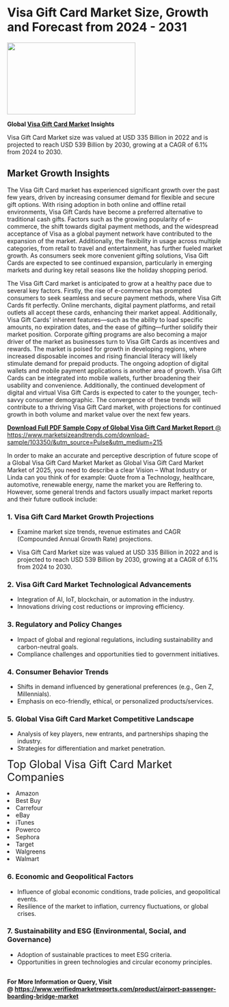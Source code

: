 <H1>Visa Gift Card Market Size, Growth and Forecast from 2024 - 2031</H1><img class="aligncenter size-medium wp-image-584254" src="https://thirdeyenews.in/wp-content/uploads/2024/09/Global-Market-Research-300x168.jpeg" alt="" width="300" height="168" /><p><strong>Global&nbsp;<a href="https://www.marketsizeandtrends.com/download-sample/103350/&amp;utm_source=Pulse&amp;utm_medium=215">Visa Gift Card Market</a> Insights</strong></p><p>Visa Gift Card Market size was valued at USD 335 Billion in 2022 and is projected to reach USD 539 Billion by 2030, growing at a CAGR of 6.1% from 2024 to 2030.</p><p><h2>Market Growth Insights</h2> <p>The Visa Gift Card market has experienced significant growth over the past few years, driven by increasing consumer demand for flexible and secure gift options. With rising adoption in both online and offline retail environments, Visa Gift Cards have become a preferred alternative to traditional cash gifts. Factors such as the growing popularity of e-commerce, the shift towards digital payment methods, and the widespread acceptance of Visa as a global payment network have contributed to the expansion of the market. Additionally, the flexibility in usage across multiple categories, from retail to travel and entertainment, has further fueled market growth. As consumers seek more convenient gifting solutions, Visa Gift Cards are expected to see continued expansion, particularly in emerging markets and during key retail seasons like the holiday shopping period.</p> <p><a href="#"></a></p> <p>The Visa Gift Card market is anticipated to grow at a healthy pace due to several key factors. Firstly, the rise of e-commerce has prompted consumers to seek seamless and secure payment methods, where Visa Gift Cards fit perfectly. Online merchants, digital payment platforms, and retail outlets all accept these cards, enhancing their market appeal. Additionally, Visa Gift Cards' inherent features—such as the ability to load specific amounts, no expiration dates, and the ease of gifting—further solidify their market position. Corporate gifting programs are also becoming a major driver of the market as businesses turn to Visa Gift Cards as incentives and rewards. The market is poised for growth in developing regions, where increased disposable incomes and rising financial literacy will likely stimulate demand for prepaid products. The ongoing adoption of digital wallets and mobile payment applications is another area of growth. Visa Gift Cards can be integrated into mobile wallets, further broadening their usability and convenience. Additionally, the continued development of digital and virtual Visa Gift Cards is expected to cater to the younger, tech-savvy consumer demographic. The convergence of these trends will contribute to a thriving Visa Gift Card market, with projections for continued growth in both volume and market value over the next few years. <p><a href="#"></p><p><span class=""><strong>Download Full PDF Sample Copy of Global Visa Gift Card Market Report</strong> @ <a href="https://www.marketsizeandtrends.com/download-sample/103350/&amp;utm_source=Pulse&amp;utm_medium=215" target="_blank">https://www.marketsizeandtrends.com/download-sample/103350/&amp;utm_source=Pulse&amp;utm_medium=215</a></span></p><p>In order to make an accurate and perceptive description of future scope of a Global&nbsp;Visa Gift Card Market Market as Global&nbsp;Visa Gift Card Market Market of 2025, you need to describe a clear Vision &ndash; What Industry or Linda can you think of for example: Quote from a Technology, healthcare, automotive, renewable energy, name the market you are Reffering to. However, some general trends and factors usually impact market reports and their future outlook include:</p><h3>1.&nbsp;<strong>Visa Gift Card Market Growth Projections</strong></h3><ul><li>Examine market size trends, revenue estimates and CAGR (Compounded Annual Growth Rate) projections.</li><li><p>Visa Gift Card Market size was valued at USD 335 Billion in 2022 and is projected to reach USD 539 Billion by 2030, growing at a CAGR of 6.1% from 2024 to 2030.</p></li></ul><h3>2.&nbsp;<strong>Visa Gift Card Market Technological Advancements</strong></h3><ul><li>Integration of AI, IoT, blockchain, or automation in the industry.</li><li>Innovations driving cost reductions or improving efficiency.</li></ul><h3>3.&nbsp;<strong>Regulatory and Policy Changes</strong></h3><ul><li>Impact of global and regional regulations, including sustainability and carbon-neutral goals.</li><li>Compliance challenges and opportunities tied to government initiatives.</li></ul><h3>4.&nbsp;<strong>Consumer Behavior Trends</strong></h3><ul><li>Shifts in demand influenced by generational preferences (e.g., Gen Z, Millennials).</li><li>Emphasis on eco-friendly, ethical, or personalized products/services.</li></ul><h3>5.&nbsp;<strong>Global Visa Gift Card Market Competitive Landscape</strong></h3><ul><li>Analysis of key players, new entrants, and partnerships shaping the industry.</li><li>Strategies for differentiation and market penetration.</li></ul><p data-pm-slice="1 1 []"><span style="color: inherit; font-family: inherit; font-size: 25px;">Top Global Visa Gift Card Market Companies</span></p><div class="" data-test-id=""><p><li>Amazon</li><li> Best Buy</li><li> Carrefour</li><li> eBay</li><li> iTunes</li><li> Powerco</li><li> Sephora</li><li> Target</li><li> Walgreens</li><li> Walmart</li></p></div><h3>6.&nbsp;<strong>Economic and Geopolitical Factors</strong></h3><ul><li>Influence of global economic conditions, trade policies, and geopolitical events.</li><li>Resilience of the market to inflation, currency fluctuations, or global crises.</li></ul><h3>7.&nbsp;<strong>Sustainability and ESG (Environmental, Social, and Governance)</strong></h3><ul><li>Adoption of sustainable practices to meet ESG criteria.</li><li>Opportunities in green technologies and circular economy principles.</li></ul><h2><strong style="font-size: 14px;">For More Information or Query, Visit @&nbsp;</strong><a style="background-color: #ffffff; font-size: 14px;" href="https://www.marketsizeandtrends.com/report/visa-gift-card-market/" target="_blank">https://www.verifiedmarketreports.com/product/airport-passenger-boarding-bridge-market</a></h2>
